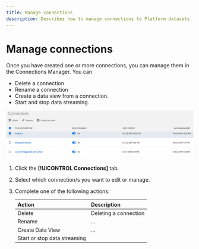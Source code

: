 ```yaml
---
title: Manage connections
description: Describes how to manage connections to Platform datasets.
---
```


# Manage connections

Once you have created one or more connections, you can manage them in the Connections Manager. You can 

* Delete a connection
* Rename a connection
* Create a data view from a connection.
* Start and stop data streaming.

![Connections manager](assets/connections-manager.png)

1. Click the **[!UICONTROL Connections]** tab.

2. Select which connection/s you want to edit or manage.

3. Complete one of the following actions:

    |Action|Description|
    |---|---|
    |Delete|Deleting a connection |
    |Rename|...|
    |Create Data View|...|
    |Start or stop data streaming|


